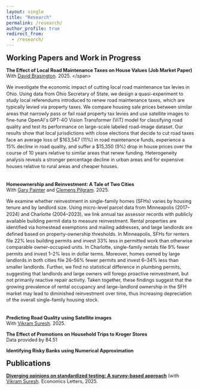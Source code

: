 ```yaml
---
layout: single
title: "Research"
permalink: /research/
author_profile: true
redirect_from: 
  - /research/
---
```


<span style="font-size:1.4em;">**Working Papers and Work in Progress**</span>

<span style="font-size:.9em;">**The Effect of Local Road Maintenance Taxes on House Values (Job Market Paper)**</span>
<br/>
<span style="font-size:.9em; margin-top: -5px;">With [David Brasington](https://scholar.google.com/citations?user=s5Qa3_MAAAAJ&hl=en). 2025. \</span>
<br/>

<div style="font-size: .9em; line-height: 1.4;">
We investigate the economic impact of cutting local road maintenance tax levies in Ohio. Using data from Ohio Secretary of State, we design a quasi-experiment to study local referendums introduced to renew road maintenance taxes, which are typically levied via property taxes. We compare housing sale prices between similar areas that narrowly pass or fail road property tax levies and use satellite images to fine-tune OpenAI's GPT-4O Vision Transformer (ViT) model for classifying road quality and test its performance on large-scale labeled road-image dataset. Our results show that local jurisdictions with close elections that decide to cut road taxes face an average loss of $163,547 (11%) in road maintenance funds, experience a 15% decline in road quality, and suffer a $15,350 (9%) drop in house prices over the course of 10 years relative to similar areas that renew funding. Heterogeneity analysis reveals a stronger percentage decline in urban areas and for expensive houses relative to rural areas and cheaper houses.
  <br><br/>
</div>

<span style="font-size:.9em; margin-top: 2px;">**Homeownership and Reinvestment: A Tale of Two Cities**</span>
<br/>
<span style="font-size:.9em; margin-top: -5px;">With [Gary Painter](https://scholar.google.com/citations?user=Cb-z1MwAAAAJ&hl=en) and [Clemens Pilgram](https://scholar.google.com/citations?hl=en&user=y_6AbfcAAAAJ). 2025.</span>
<br/>

<div style="font-size: .9em; line-height: 1.4;">
We examine whether reinvestment in single-family homes (SFHs) varies by housing tenure and by landlord size. Using micro-level parcel data from Minneapolis (2017–2024) and Charlotte (2004–2023), we link annual tax assessor records with publicly available building permit data to measure reinvestment. Rental properties are identified via homestead exemptions and mailing addresses, and large landlords are defined based on property-ownership thresholds. In Minneapolis, SFHs for renters file 22% less building permits and invest 33% less in permitted work than otherwise comparable owner-occupied units. In Charlotte, single-family rentals file 9% fewer permits and invest 1–2% less in dollar terms. Moreover, homes owned by large landlords in both cities file 26–56% fewer permits and invest 6–34% less than smaller landlords. Further, we find no statistical difference in plumbing permits, suggesting that landlords and large owners will forego proactive reinvestment, but not primarily reactive repair activity. Taken together, these findings suggest that the growing prevalence of rental occupancy and large-landlord ownership in the SFH market may lead to diminished reinvestment over time, thus increasing depreciation of the overall single-family housing stock.
  <br><br/>
</div>

<span style="font-size:.9em;">**Predicting Road Quality using Satellite images**</span>
<br/>
<span style="font-size:.9em; margin-top: -5px;">With [Vikram Suresh](https://scholar.google.com/citations?hl=en&user=EBKq0HoAAAAJ). 2025.</span>
<br/>

<span style="font-size:.9em;">**The Effect of Promotions on Household Trips to Kroger Stores**</span>
<br/>
<span style="font-size:.9em; margin-top: -5px;">Data provided by 84.51</span>
<br/>

<span style="font-size:.9em;">**Identifying Risky Banks using Numerical Approximation**</span>
<!-- <br/>
<span style="font-size:.9em; margin-top: -5px;">with Federal Home Loan Bank of Cincinnati</span>
<br/> -->

<span style="font-size:1.4em;">**Publications**</span>

<span style="font-size:.9em;">**[Diverging opinions on standardized testing: A survey-based approach](https://doi.org/10.1016/j.econlet.2025.112292)** (with [Vikram Suresh](https://scholar.google.com/citations?hl=en&user=EBKq0HoAAAAJ). Economics Letters, 2025.</span>
<br/>
<!-- <small>[ <a href="#/" onclick="visib('BBs')">Abstract</a> | [PDF][BBs] | [LE][BBs_LE] ]</small> -->

<div id="BBs" style="display: none; text-align: justify; line-height: 1.2;">
  <small>
    We collect micro-level sentiment data on standardized testing for college admissions from undergraduate students and faculty at an R1 institution in the United States. Our findings reveal a notable disparity: students place 23% less weight on standardized tests in the admissions process compared to faculty. Furthermore, in contrast to students’ perceptions, faculty opinions align with Chetty et al. (2023) as they view the standardized tests as a reliable predictor of both academic performance and post-college success.
  </small>
  <br><br/>
</div>

